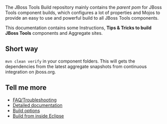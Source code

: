 The JBoss Tools Build repository mainly contains the _parent pom_ for JBoss Tools component builds, which configures a lot of properties and Mojos to provide an easy to use and powerful build to all JBoss Tools components.

This documentation contains some Instructions, **Tips & Tricks to build JBoss Tools** components and Aggregate sites.

## Short way

`mvn clean verify` in your component folders.
This will gets  the dependencies from the latest aggregate snapshots from continuous integration on jboss.org.

## Tell me more

* [FAQ/Troubleshooting](faq.md)
* [Detailed documentation](how_to_build_jbosstools_4.adoc)
* [Build options](build_options.md)
* [Build from inside Eclipse](build_from_eclipse.md)
